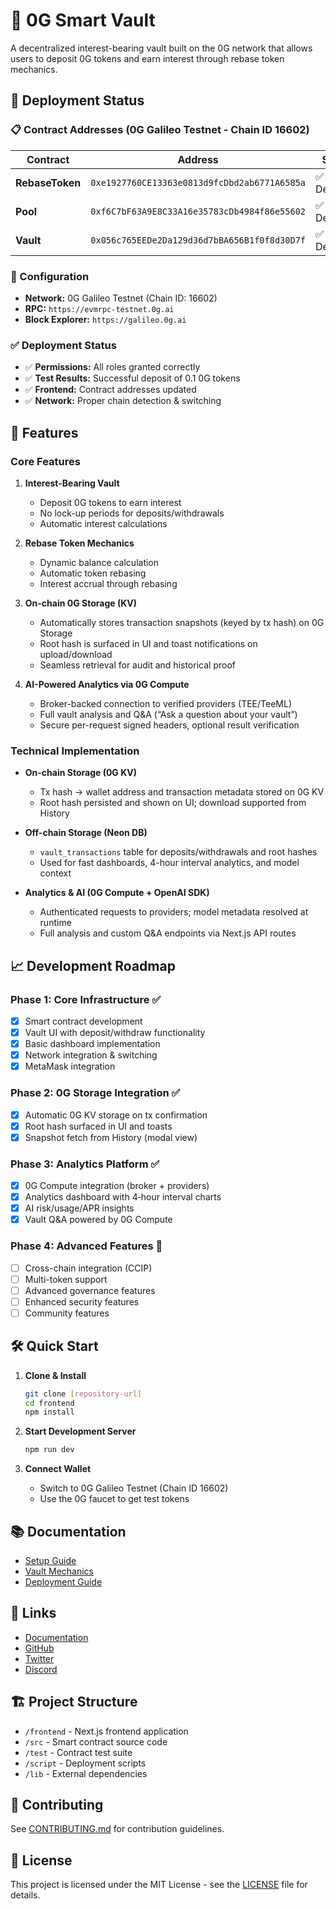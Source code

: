 # 🌟 0G Smart Vault

A decentralized interest-bearing vault built on the 0G network that allows users to deposit 0G tokens and earn interest through rebase token mechanics.

## 🎉 Deployment Status

### 📋 Contract Addresses (0G Galileo Testnet - Chain ID 16602)

| Contract | Address | Status |
|----------|---------|--------|
| **RebaseToken** | `0xe1927760CE13363e0813d9fcDbd2ab6771A6585a` | ✅ Deployed |
| **Pool** | `0xf6C7bF63A9E8C33A16e35783cDb4984f86e55602` | ✅ Deployed |
| **Vault** | `0x056c765EEDe2Da129d36d7bBA656B1f0f8d30D7f` | ✅ Deployed |

### 🔧 Configuration
- **Network:** 0G Galileo Testnet (Chain ID: 16602)
- **RPC:** `https://evmrpc-testnet.0g.ai`
- **Block Explorer:** `https://galileo.0g.ai`

### ✅ Deployment Status
- ✅ **Permissions:** All roles granted correctly
- ✅ **Test Results:** Successful deposit of 0.1 0G tokens
- ✅ **Frontend:** Contract addresses updated
- ✅ **Network:** Proper chain detection & switching

## 🚀 Features

### Core Features
1. **Interest-Bearing Vault**
   - Deposit 0G tokens to earn interest
   - No lock-up periods for deposits/withdrawals
   - Automatic interest calculations

2. **Rebase Token Mechanics**
   - Dynamic balance calculation
   - Automatic token rebasing
   - Interest accrual through rebasing

3. **On-chain 0G Storage (KV)**
   - Automatically stores transaction snapshots (keyed by tx hash) on 0G Storage
   - Root hash is surfaced in UI and toast notifications on upload/download
   - Seamless retrieval for audit and historical proof

4. **AI-Powered Analytics via 0G Compute**
   - Broker-backed connection to verified providers (TEE/TeeML)
   - Full vault analysis and Q&A (“Ask a question about your vault”)
   - Secure per-request signed headers, optional result verification
   
### Technical Implementation
- **On-chain Storage (0G KV)**
  - Tx hash → wallet address and transaction metadata stored on 0G KV
  - Root hash persisted and shown on UI; download supported from History

- **Off-chain Storage (Neon DB)**
  - `vault_transactions` table for deposits/withdrawals and root hashes
  - Used for fast dashboards, 4-hour interval analytics, and model context

- **Analytics & AI (0G Compute + OpenAI SDK)**
  - Authenticated requests to providers; model metadata resolved at runtime
  - Full analysis and custom Q&A endpoints via Next.js API routes

## 📈 Development Roadmap

### Phase 1: Core Infrastructure ✅
- [x] Smart contract development
- [x] Vault UI with deposit/withdraw functionality
- [x] Basic dashboard implementation
- [x] Network integration & switching
- [x] MetaMask integration

### Phase 2: 0G Storage Integration ✅
- [x] Automatic 0G KV storage on tx confirmation
- [x] Root hash surfaced in UI and toasts
- [x] Snapshot fetch from History (modal view)

### Phase 3: Analytics Platform ✅
- [x] 0G Compute integration (broker + providers)
- [x] Analytics dashboard with 4‑hour interval charts
- [x] AI risk/usage/APR insights
- [x] Vault Q&A powered by 0G Compute

### Phase 4: Advanced Features 🔮
- [ ] Cross-chain integration (CCIP)
- [ ] Multi-token support
- [ ] Advanced governance features
- [ ] Enhanced security features
- [ ] Community features

## 🛠 Quick Start

1. **Clone & Install**
   ```bash
   git clone [repository-url]
   cd frontend
   npm install
   ```

2. **Start Development Server**
   ```bash
   npm run dev
   ```

3. **Connect Wallet**
   - Switch to 0G Galileo Testnet (Chain ID 16602)
   - Use the 0G faucet to get test tokens

## 📚 Documentation

- [Setup Guide](SETUP_GUIDE.md)
- [Vault Mechanics](VAULT_MECHANICS.md)
- [Deployment Guide](DEPLOYMENT_SCRIPTS_GUIDE.md)

## 🔗 Links

- [Documentation](https://docs.0g.ai)
- [GitHub](https://github.com/0g-ai)
- [Twitter](https://twitter.com/0g_protocol)
- [Discord](https://discord.gg/0g)

## 🏗 Project Structure

- `/frontend` - Next.js frontend application
- `/src` - Smart contract source code
- `/test` - Contract test suite
- `/script` - Deployment scripts
- `/lib` - External dependencies

## 🤝 Contributing

See [CONTRIBUTING.md](CONTRIBUTING.md) for contribution guidelines.

## 📄 License

This project is licensed under the MIT License - see the [LICENSE](LICENSE) file for details.